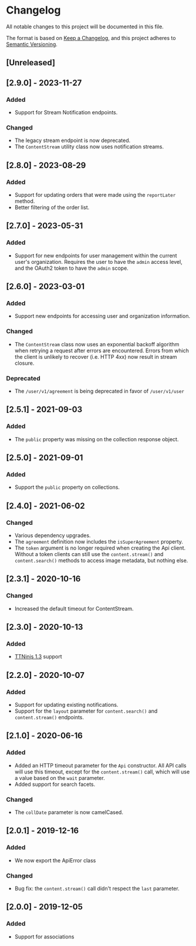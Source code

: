 # Changelog
All notable changes to this project will be documented in this file.

The format is based on [Keep a Changelog](https://keepachangelog.com/en/1.0.0/),
and this project adheres to [Semantic Versioning](https://semver.org/spec/v2.0.0.html).

## [Unreleased]

## [2.9.0] - 2023-11-27
### Added
- Support for Stream Notification endpoints.
### Changed
- The legacy stream endpoint is now deprecated.
- The `ContentStream` utility class now uses notification streams.

## [2.8.0] - 2023-08-29
### Added
- Support for updating orders that were made using the `reportLater` method.
- Better filtering of the order list.

## [2.7.0] - 2023-05-31
### Added
- Support for new endpoints for user management within the current user's
  organization. Requires the user to have the `admin` access level, and the
  OAuth2 token to have the `admin` scope.

## [2.6.0] - 2023-03-01
### Added
- Support new endpoints for accessing user and organization information.
### Changed
- The `ContentStream` class now uses an exponential backoff algorithm
  when retrying a request after errors are encountered. Errors from
  which the client is unlikely to recover (i.e. HTTP 4xx) now result
  in stream closure.
### Deprecated
- The `/user/v1/agreement` is being deprecated in favor of `/user/v1/user`

## [2.5.1] - 2021-09-03
### Added
- The `public` property was missing on the collection response object.

## [2.5.0] - 2021-09-01
### Added
- Support the `public` property on collections.

## [2.4.0] - 2021-06-02
### Changed
- Various dependency upgrades.
- The `agreement` definition now includes the `isSuperAgreement` property.
- The `token` argument is no longer required when creating the Api
  client. Without a token clients can still use the `content.stream()`
  and `content.search()` methods to access image metadata, but nothing
  else.

## [2.3.1] - 2020-10-16
### Changed
- Increased the default timeout for ContentStream.

## [2.3.0] - 2020-10-13
### Added

- [TTNinjs 1.3](https://tt.se/spec/ttninjs/ttninjs-schema_1.3.json) support

## [2.2.0] - 2020-10-07
### Added

- Support for updating existing notifications.
- Support for the `layout` parameter for `content.search()` and
  `content.stream()` endpoints.

## [2.1.0] - 2020-06-16
### Added
- Added an HTTP timeout parameter for the `Api` constructor. All API calls will
  use this timeout, except for the `content.stream()` call, which will use a
  value based on the `wait` parameter.
- Added support for search facets.
### Changed
- The `collDate` parameter is now camelCased.

## [2.0.1] - 2019-12-16
### Added
- We now export the ApiError class
### Changed
- Bug fix: the `content.stream()` call didn't respect the `last` parameter.

## [2.0.0] - 2019-12-05
### Added
- Support for associations
